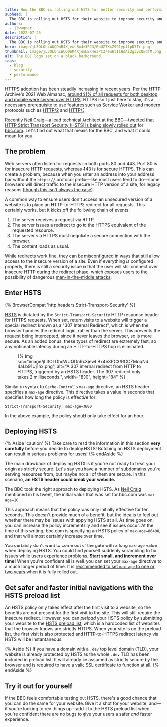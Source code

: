 ```yaml
---
title: How the BBC is rolling out HSTS for better security and performance.
subhead: |
  The BBC is rolling out HSTS for their website to improve security and performance. Find out what it means, and how HSTS can help you.
authors:
  - jlwagner
date: 2022-07-25
description: |
  The BBC is rolling out HSTS for their website to improve security and performance. Find out what it means, and how HSTS can help you.
hero: image/jL3OLOhcWUQDnR4XjewLBx4e3PC3/BbUZ7XxZ991yp4lpD5Tr.png
thumbnail: image/jL3OLOhcWUQDnR4XjewLBx4e3PC3/ew6tI1HdAi2g3vxQwdfM.png
alt: The BBC logo set on a black background.
tags:
  - blog
  - security
  - performance
---
```


HTTPS adoption has been steadily increasing in recent years. Per the HTTP Archive's 2021 Web Almanac, [around 91% of all requests for both desktop and mobile were served over HTTPS](https://almanac.httparchive.org/en/2021/security#transport-security). HTTPS isn't just here to stay, it's a necessary prerequisite to use features such as [Service Worker](https://developer.mozilla.org/docs/Web/API/Service_Worker_API) and modern protocols such as [HTTP/2](/performance-http2/) and [HTTP/3](https://www.cloudflare.com/learning/performance/what-is-http3/).

Recently [Neil Craig](https://twitter.com/tdp_org)&mdash;a lead technical Architect at the BBC&mdash;[tweeted that HTTP Strict Transport Security (HSTS) is being slowly rolled out](https://twitter.com/tdp_org/status/1549028675328573440?s=20&t=S5mm1eEqGUbxZ4jfi-SvtA) for [bbc.com](https://www.bbc.com/). Let's find out what that means for the BBC, and what it could mean for you.

## The problem

Web servers often listen for requests on both ports 80 and 443. Port 80 is for insecure HTTP requests, whereas 443 is for secure HTTPS. This can create a problem, because when you enter an address into your address bar without the `https://` protocol prefix&mdash;like most users tend to do&mdash;some browsers will direct traffic to the insecure HTTP version of a site, for legacy reasons ([though this isn't always the case](https://blog.chromium.org/2021/03/a-safer-default-for-navigation-https.html)).

A common way to ensure users don't access an unsecured version of a website is to place an HTTP-to-HTTPS redirect for all requests. This certainly works, but it kicks off the following chain of events:

1. The server receives a request via HTTP.
2. The server issues a redirect to go to the HTTPS equivalent of the requested resource.
3. The server via HTTPS must negotiate a secure connection with the browser.
4. The content loads as usual.

While redirects work fine, they can be misconfigured in ways that still allow access to the insecure version of a site. Even if everything _is_ configured properly, there is still a security issue in that the user will still connect over insecure HTTP during the redirect phase, which exposes users to the possibility of dangerous [man-in-the-middle attacks](https://en.wikipedia.org/wiki/Man-in-the-middle_attack).

## Enter HSTS

{% BrowserCompat 'http.headers.Strict-Transport-Security' %}

[HSTS](https://developer.mozilla.org/docs/Web/HTTP/Headers/Strict-Transport-Security) is dictated by the `Strict-Transport-Security` HTTP response header for HTTPS requests. When set, return visits to a website will trigger a special redirect known as a "307 Internal Redirect", which is when the browser handles the redirect logic, rather than the server. This prevents the request being intercepted, since it never leaves the browser, so is more secure. As an added bonus, these types of redirect are extremely fast, so any noticeable latency during an HTTP-to-HTTPS hop is eliminated.

<figure>
  {% Img src="image/jL3OLOhcWUQDnR4XjewLBx4e3PC3/RCCZMoqNd4aLb91Uj1hx.png", alt="A 307 internal redirect from HTTP to HTTPS, triggered by an HSTS header. The 307 redirect only takes 2 milliseconds.", width="800", height="84" %}
</figure>

Similar in syntax to `Cache-Control`'s `max-age` directive, an HSTS header specifies a `max-age` directive. This directive takes a value in seconds that specifies how long the policy is effective for:

```http
Strict-Transport-Security: max-age=3600
```

In the above example, the policy should only take effect for an hour.

## Deploying HSTS

{% Aside 'caution' %}
Take care to read the information in this section **very carefully** before you decide to deploy HSTS! Botching an HSTS deployment can result in serious problems for users!
{% endAside %}

The main drawback of deploying HSTS is if you're not ready to treat your origin as strictly secure. Let's say you have a number of subdomains you're serving resources from, but maybe not all of them are secure. In this scenario, **an HSTS header could break your website.**

The BBC took the right approach to deploying HSTS. As [Neil Craig](https://twitter.com/tdp_org) mentioned in his tweet, the initial value that was set for bbc.com was `max-age=10`.

This approach means that the policy was only initially effective for ten seconds. This doesn't provide much of a benefit, but the idea is to feel out whether there may be issues with applying HSTS at all. As time goes on, you can increase the policy incrementally and see if issues occur. At the time of this writing, bbc.com is specifying an HSTS policy of `max-age=86400`, and that will almost certainly increase over time.

You certainly don't want to come out of the gate with a long `max-age` value when deploying HSTS. You could find yourself suddenly scrambling to fix issues while users experience problems. **Start small, and increment over time!** When you're confident all is well, you can set your `max-age` directive to a much longer period of time. It is [recommended to set `max-age` to one or two years](https://hstspreload.org/#deployment-recommendations) when it is fully rolled out.

## Get safer and faster initial navigations with the HSTS preload list

An HSTS policy only takes effect after the first visit to a website, so the benefits are not present for the first visit to the site. This will still require the insecure redirect. However, you can _preload_ your HSTS policy by submitting your website to the [HSTS preload list](https://hstspreload.org/), which is a hardcoded list of websites that the browser knows are strictly HTTPS. When your site is on the preload list, the first visit is also protected and HTTP-to-HTTPS redirect latency via HSTS will be instantaneous.

{% Aside %}
If you have a domain with a `.dev` top level domain (TLD), your website is already protected by HSTS as the whole `.dev` TLD has been included in preload list. It will already be assumed as strictly secure by the browser and is required to have a valid SSL certificate to function at all.
{% endAside %}

## Try it out for yourself

If the BBC feels comfortable testing out HSTS, there's a good chance that you can do the same for your website. Give it a shot for your website, and&mdash;if you're looking to rev things up&mdash;add it to the HSTS preload list when you're confident there are no bugs to give your users a safer _and_ faster experience.
